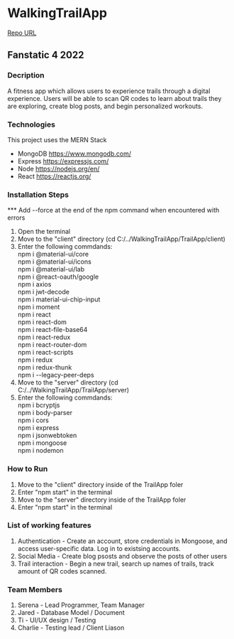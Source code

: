 # WalkingTrailApp
[Repo URL](https://github.com/GGC-SD/WalkingTrailApp.git)
## Fanstatic 4 2022
### Decription
A fitness app which allows users to experience trails through a digital experience. Users will be able to scan QR codes to learn about trails they are exploring, create blog posts, and begin personalized workouts.

### Technologies
This project uses the MERN Stack
- MongoDB 
    https://www.mongodb.com/
- Express
    https://expressjs.com/
- Node
    https://nodejs.org/en/
- React
    https://reactjs.org/
  
### Installation Steps
*** Add --force at the end of the npm command when encountered with errors
1. Open the terminal
3. Move to the "client" directory (cd C:/../WalkingTrailApp/TrailApp/client)
4. Enter the following commdands:  
npm i @material-ui/core  
npm i @material-ui/icons  
npm i @material-ui/lab  
npm i @react-oauth/google  
npm i axios  
npm i jwt-decode  
npm i material-ui-chip-input  
npm i moment  
npm i react  
npm i react-dom  
npm i react-file-base64  
npm i react-redux  
npm i react-router-dom  
npm i react-scripts  
npm i redux  
npm i redux-thunk  
npm i --legacy-peer-deps
5. Move to the "server" directory (cd C:/../WalkingTrailApp/TrailApp/server)
6. Enter the following commdands:  
npm i bcryptjs  
npm i body-parser  
npm i cors  
npm i express  
npm i jsonwebtoken  
npm i mongoose  
npm i nodemon

### How to Run
1. Move to the "client" directory inside of the TrailApp foler
2. Enter "npm start" in the terminal 
3. Move to the "server" directory inside of the TrailApp foler
2. Enter "npm start" in the terminal 

### List of working features
1. Authentication - Create an account, store credentials in Mongoose, and access user-specific data. Log in to existsing accounts.
2. Social Media - Create blog psosts and observe the posts of other users
3. Trail interaction - Begin a new trail, search up names of trails, track amount of QR codes scanned.



### Team Members
1. Serena - Lead Programmer, Team Manager
2. Jared - Database Model / Document
3. Ti - UI/UX design / Testing
4. Charlie - Testing lead / Client Liason

